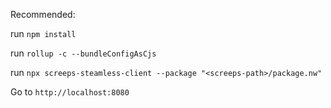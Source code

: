 Recommended:

run `npm install`

run `rollup -c --bundleConfigAsCjs`

run `npx screeps-steamless-client --package "<screeps-path>/package.nw"`

Go to `http://localhost:8080`